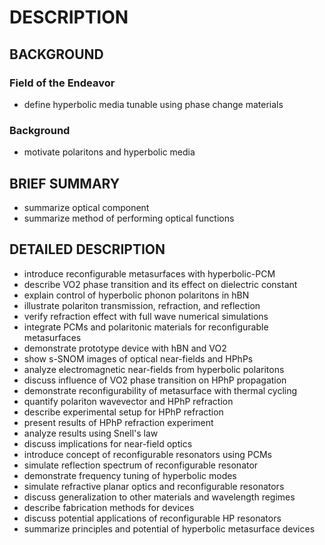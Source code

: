 # DESCRIPTION

## BACKGROUND

### Field of the Endeavor

- define hyperbolic media tunable using phase change materials

### Background

- motivate polaritons and hyperbolic media

## BRIEF SUMMARY

- summarize optical component
- summarize method of performing optical functions

## DETAILED DESCRIPTION

- introduce reconfigurable metasurfaces with hyperbolic-PCM
- describe VO2 phase transition and its effect on dielectric constant
- explain control of hyperbolic phonon polaritons in hBN
- illustrate polariton transmission, refraction, and reflection
- verify refraction effect with full wave numerical simulations
- integrate PCMs and polaritonic materials for reconfigurable metasurfaces
- demonstrate prototype device with hBN and VO2
- show s-SNOM images of optical near-fields and HPhPs
- analyze electromagnetic near-fields from hyperbolic polaritons
- discuss influence of VO2 phase transition on HPhP propagation
- demonstrate reconfigurability of metasurface with thermal cycling
- quantify polariton wavevector and HPhP refraction
- describe experimental setup for HPhP refraction
- present results of HPhP refraction experiment
- analyze results using Snell's law
- discuss implications for near-field optics
- introduce concept of reconfigurable resonators using PCMs
- simulate reflection spectrum of reconfigurable resonator
- demonstrate frequency tuning of hyperbolic modes
- simulate refractive planar optics and reconfigurable resonators
- discuss generalization to other materials and wavelength regimes
- describe fabrication methods for devices
- discuss potential applications of reconfigurable HP resonators
- summarize principles and potential of hyperbolic metasurface devices

